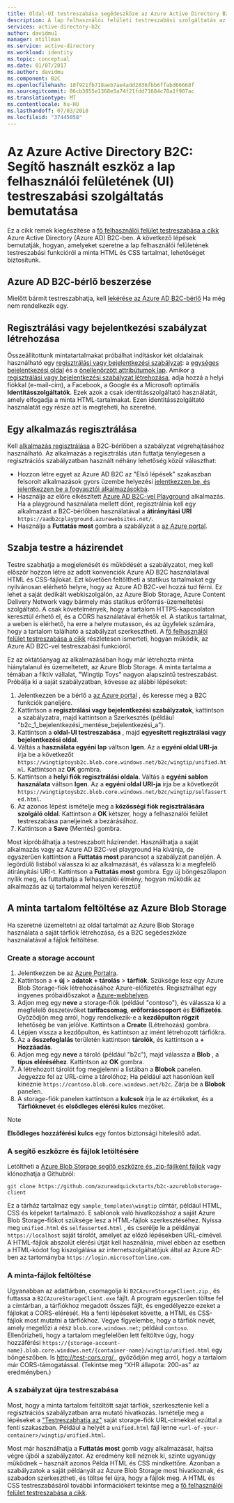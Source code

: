 ```yaml
---
title: Oldal-UI testreszabása segédeszköze az Azure Active Directory B2C |} A Microsoft Docs
description: A lap felhasználói felületi testreszabási szolgáltatás az Azure Active Directory B2C használatával bemutatható segédeszköze.
services: active-directory-b2c
author: davidmu1
manager: mtillman
ms.service: active-directory
ms.workload: identity
ms.topic: conceptual
ms.date: 01/07/2017
ms.author: davidmu
ms.component: B2C
ms.openlocfilehash: 18f921fb718aeb7ae4add2836fbb6ffabd66668f
ms.sourcegitcommit: 86cb3855e1368e5a74f21fdd71684c78a1f907ac
ms.translationtype: MT
ms.contentlocale: hu-HU
ms.lasthandoff: 07/03/2018
ms.locfileid: "37445058"
---
```

# <a name="azure-active-directory-b2c-a-helper-tool-used-to-demonstrate-the-page-user-interface-ui-customization-feature"></a>Az Azure Active Directory B2C: Segítő használt eszköz a lap felhasználói felületének (UI) testreszabási szolgáltatás bemutatása
Ez a cikk remek kiegészítése a [fő felhasználói felület testreszabása a cikk](active-directory-b2c-reference-ui-customization.md) Azure Active Directory (Azure AD) B2C-ben. A következő lépések bemutatják, hogyan, amelyeket szeretne a lap felhasználói felületének testreszabási funkcióról a minta HTML és CSS tartalmat, lehetőséget biztosítunk.

## <a name="get-an-azure-ad-b2c-tenant"></a>Azure AD B2C-bérlő beszerzése
Mielőtt bármit testreszabhatja, kell [lekérése az Azure AD B2C-bérlő](active-directory-b2c-get-started.md) Ha még nem rendelkezik egy.

## <a name="create-a-sign-up-or-sign-in-policy"></a>Regisztrálási vagy bejelentkezési szabályzat létrehozása
Összeállítottunk mintatartalmakat próbálhat indításkor két oldalainak használható egy [regisztrálási vagy bejelentkezési szabályzat](active-directory-b2c-reference-policies.md): a [egységes bejelentkezési oldal](active-directory-b2c-reference-ui-customization.md) és a [önellenőrzött attribútumok lap](active-directory-b2c-reference-ui-customization.md). Amikor [a regisztrálási vagy bejelentkezési szabályzat létrehozása](active-directory-b2c-reference-policies.md#create-a-sign-up-or-sign-in-policy), adja hozzá a helyi fiókkal (e-mail-cím), a Facebook, a Google és a Microsoft optimális **Identitásszolgáltatók**. Ezek azok a csak identitásszolgáltató használatát, amely elfogadja a minta HTML-tartalmakat.  Ezen identitásszolgáltató használatát egy része azt is megteheti, ha szeretné.

## <a name="register-an-application"></a>Egy alkalmazás regisztrálása
Kell [alkalmazás regisztrálása](active-directory-b2c-app-registration.md) a B2C-bérlőben a szabályzat végrehajtásához használható. Az alkalmazás a regisztrálás után futtatja ténylegesen a regisztrációs szabályzatban használt néhány lehetőség közül választhat:

* Hozzon létre egyet az Azure AD B2C az "Első lépések" szakaszban felsorolt alkalmazások gyors üzembe helyezési [jelentkezzen be, és jelentkezzen be a fogyasztói alkalmazásokba](active-directory-b2c-overview.md).
* Használja az előre elkészített [Azure AD B2C-vel Playground](https://aadb2cplayground.azurewebsites.net) alkalmazás. Ha a playground használata mellett dönt, regisztrálnia kell egy alkalmazást a B2C-bérlőben használatával a **átirányítási URI** `https://aadb2cplayground.azurewebsites.net/`.
* Használja a **Futtatás most** gombra a szabályzat a [az Azure portal](https://portal.azure.com/).

## <a name="customize-your-policy"></a>Szabja testre a házirendet
Testre szabhatja a megjelenését és működését a szabályzatot, meg kell először hozzon létre az adott konvenciók Azure AD B2C használatával HTML és CSS-fájlokat. Ezt követően feltöltheti a statikus tartalmakat egy nyilvánosan elérhető helyre, hogy az Azure AD B2C-vel hozzá tud férni. Ez lehet a saját dedikált webkiszolgálón, az Azure Blob Storage, Azure Content Delivery Network vagy bármely más statikus erőforrás-üzemeltetési szolgáltató. A csak követelmények, hogy a tartalom HTTPS-kapcsolaton keresztül érhető el, és a CORS használatával érhetők el. A statikus tartalmat, a weben is elérhető, ha erre a helyre mutasson, és az ügyfelek számára, hogy a tartalom található a szabályzat szerkesztheti. A [fő felhasználói felület testreszabása a cikk](active-directory-b2c-reference-ui-customization.md) részletesen ismerteti, hogyan működik, az Azure AD B2C-vel testreszabási funkcióról.

Ez az oktatóanyag az alkalmazásában hogy már létrehozta minta hiánytalanul és üzemeltetett, az Azure Blob Storage. A minta tartalma a témában a fiktív vállalat, "Wingtip Toys" nagyon alapszintű testreszabást. Próbálja ki a saját szabályzatban, kövesse az alábbi lépéseket:

1. Jelentkezzen be a bérlő a [az Azure portal](https://portal.azure.com/) , és keresse meg a B2C funkciók paneljére.
2. Kattintson a **regisztrálási vagy bejelentkezési szabályzatok**, kattintson a szabályzatra, majd kattintson a Szerkesztés (például "b2c\_1\_bejelentkezési\_mentése\_bejelentkezési\_a").
3. Kattintson a **oldal-UI testreszabása** , majd **egyesített regisztrálási vagy bejelentkezési oldal**.
4. Váltás a **használata egyéni lap** váltson **Igen**. Az a **egyéni oldal URI-ja** írja be a következőt `https://wingtiptoysb2c.blob.core.windows.net/b2c/wingtip/unified.html`. Kattintson az **OK** gombra.
5. Kattintson a **helyi fiók regisztrálási oldala**. Váltás a **egyéni sablon használata** váltson **Igen**. Az a **egyéni oldal URI-ja** írja be a következőt `https://wingtiptoysb2c.blob.core.windows.net/b2c/wingtip/selfasserted.html`.
6. Az azonos lépést ismételje meg a **közösségi fiók regisztrálására szolgáló oldal**.
   Kattintson a **OK** kétszer, hogy a felhasználói felület testreszabása paneljeinek a bezárásához.
7. Kattintson a **Save** (Mentés) gombra.

Most kipróbálhatja a testreszabott házirendet. Használhatja a saját alkalmazás vagy az Azure AD B2C-vel playground Ha kívánja, de egyszerűen kattintson a **Futtatás most** parancsot a szabályzat paneljén. A legördülő listából válassza ki az alkalmazását, és válassza ki a megfelelő átirányítási URI-t. Kattintson a **Futtatás most** gombra. Egy új böngészőlapon nyílik meg, és futtathatja a felhasználói élmény, hogyan működik az alkalmazás az új tartalommal helyen keresztül!

## <a name="upload-the-sample-content-to-azure-blob-storage"></a>A minta tartalom feltöltése az Azure Blob Storage
Ha szeretné üzemeltetni az oldal tartalmát az Azure Blob Storage használata a saját tárfiók létrehozása, és a B2C segédeszköze használatával a fájlok feltöltése.

### <a name="create-a-storage-account"></a>Create a storage account
1. Jelentkezzen be az [Azure Portalra](https://portal.azure.com/).
2. Kattintson a **+ új** > **adatok + tárolás** > **tárfiók**. Szüksége lesz egy Azure Blob Storage-fiók létrehozásához Azure-előfizetés. Regisztrálhat egy ingyenes próbaidőszakot a [Azure-webhelyen](https://azure.microsoft.com/pricing/free-trial/).
3. Adjon meg egy **neve** a storage-fiók (például "contoso"), és válassza ki a megfelelő összetevőket **tarifacsomag**, **erőforráscsoport** és  **Előfizetés**. Győződjön meg arról, hogy rendelkezik-e a **kezdőpulton rögzít** lehetőség be van jelölve. Kattintson a **Create** (Létrehozás) gombra.
4. Lépjen vissza a kezdőpulton, és kattintson az imént létrehozott tárfiókra.
5. Az a **összefoglalás** területén kattintson **tárolók**, és kattintson a **+ Hozzáadás**.
6. Adjon meg egy **neve** a tároló (például "b2c"), majd válassza a **Blob** , a **típus eléréséhez**. Kattintson az **OK** gombra.
7. A létrehozott tárolót fog megjelenni a listában a **Blobok** panelen. Jegyezze fel az URL-címe a tárolóhoz; Ha például azt hasonlóan kell kinéznie `https://contoso.blob.core.windows.net/b2c`. Zárja be a **Blobok** panelen.
8. A storage-fiók panelen kattintson a **kulcsok** írja le az értékeket, és a **Tárfióknevet** és **elsődleges elérési kulcs** mezőket.

> [!NOTE]
> **Elsődleges hozzáférési kulcs** egy fontos biztonsági hitelesítő adat.
> 
> 

### <a name="download-the-helper-tool-and-sample-files"></a>A segítő eszközre és fájlok letöltésére
Letöltheti a [Azure Blob Storage segítő eszközre és .zip-fájlként fájlok](https://github.com/azureadquickstarts/b2c-azureblobstorage-client/archive/master.zip) vagy klónozhatja a Githubról:

```
git clone https://github.com/azureadquickstarts/b2c-azureblobstorage-client
```

Ez a tárház tartalmaz egy `sample_templates\wingtip` címtár, például HTML, CSS és képeket tartalmazó. E sablonok való hivatkozáshoz a saját Azure Blob Storage-fiókot szüksége lesz a HTML-fájlok szerkesztéséhez. Nyissa meg `unified.html` és `selfasserted.html` , és cserélje le a példányai `https://localhost` saját tárolót, amelyet az előző lépésekben URL-címével. A HTML-fájlok abszolút elérési útját kell használnia, mivel ebben az esetben a HTML-kódot fog kiszolgálása az internetszolgáltatójuk által az Azure AD-ben az tartományba `https://login.microsoftonline.com`.

### <a name="upload-the-sample-files"></a>A minta-fájlok feltöltése
Ugyanabban az adattárban, csomagolja ki `B2CAzureStorageClient.zip` , és futtassa a `B2CAzureStorageClient.exe` fájlt. A program egyszerűen töltse fel a címtárban, a tárfiókhoz megadott összes fájlt, és engedélyezze ezeket a fájlokat a CORS-elérését. Ha a fenti lépéseket követte, a HTML és CSS-fájlok most mutatni a tárfiókhoz. Vegye figyelembe, hogy a tárfiók nevét, amely megelőzi a rész `blob.core.windows.net`; például `contoso`. Ellenőrizheti, hogy a tartalom megfelelően lett feltöltve úgy, hogy hozzáférési `https://{storage-account-name}.blob.core.windows.net/{container-name}/wingtip/unified.html` egy böngészőben. Is [ http://test-cors.org/ ](http://test-cors.org/) , győződjön meg arról, hogy a tartalom már CORS-támogatással. (Tekintse meg "XHR állapota: 200-as" az eredményben.)

### <a name="customize-your-policy-again"></a>A szabályzat újra testreszabása
Most, hogy a minta tartalom feltöltött saját tárfiók, szerkesztenie kell a regisztrációs szabályzatban arra mutató hivatkozás. Ismételje meg a lépéseket a ["Testreszabhatja az"](#customize-your-policy) saját storage-fiók URL-címekkel ezúttal a fenti szakaszban. Például a helyét a `unified.html` fájl lenne `<url-of-your-container>/wingtip/unified.html`.

Most már használhatja a **Futtatás most** gomb vagy alkalmazását, hajtsa végre újból a szabályzatot. Az eredmény kell néznek ki, szinte ugyanúgy működnek – használt azonos Példa HTML és CSS mindkettőre. Azonban a szabályzatok a saját példányát az Azure Blob Storage most hivatkoznak, és szabadon szerkesztheti, és töltse fel újra, hogy a fájlok meg. A HTML és CSS testreszabásáról további információkért tekintse meg a [fő felhasználói felület testreszabása a cikk](active-directory-b2c-reference-ui-customization.md).

